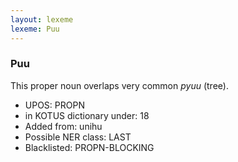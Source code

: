 ```yaml
---
layout: lexeme
lexeme: Puu
---
```


###  Puu

This proper noun overlaps  very common *pyuu* (tree).
* UPOS:  PROPN
* in KOTUS dictionary under:  18
* Added from:  unihu
* Possible NER class:  LAST
* Blacklisted:  PROPN-BLOCKING

